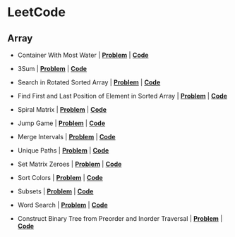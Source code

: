 # LeetCode

## Array

* Container With Most Water | [**Problem**](https://leetcode.com/problems/container-with-most-water) | [**Code**](https://github.com/Ankesh11/LeetCode/blob/main/Array/container_with_most_water.cpp)

* 3Sum | [**Problem**](https://leetcode.com/problems/3sum) | [**Code**](https://github.com/Ankesh11/LeetCode/blob/main/Array/3sum.cpp)

* Search in Rotated Sorted Array | [**Problem**](https://leetcode.com/problems/search-in-rotated-sorted-array) | [**Code**](https://github.com/Ankesh11/LeetCode/blob/main/Array/search_in_rotated_sorted_array.cpp)

* Find First and Last Position of Element in Sorted Array | [**Problem**](https://leetcode.com/problems/find-first-and-last-position-of-element-in-sorted-array) | [**Code**](https://github.com/Ankesh11/LeetCode/blob/main/Array/find_first_and_last_position_of_element_in_sorted_array.cpp)

* Spiral Matrix | [**Problem**](https://leetcode.com/problems/spiral-matrix) | [**Code**](https://github.com/Ankesh11/LeetCode/blob/main/Array/spiral_matrix.cpp)

* Jump Game | [**Problem**](https://leetcode.com/problems/jump-game) | [**Code**](https://github.com/Ankesh11/LeetCode/blob/main/Array/jump_game.cpp)

* Merge Intervals | [**Problem**](https://leetcode.com/problems/merge-intervals) | [**Code**](https://github.com/Ankesh11/LeetCode/blob/main/Array/merge_intervals.cpp)

* Unique Paths | [**Problem**](https://leetcode.com/problems/unique-paths) | [**Code**](https://github.com/Ankesh11/LeetCode/blob/main/Array/unique_paths.cpp)

* Set Matrix Zeroes | [**Problem**](https://leetcode.com/problems/set-matrix-zeroes) | [**Code**](https://github.com/Ankesh11/LeetCode/blob/main/Array/set_matrix_zeroes.cpp)

* Sort Colors | [**Problem**](https://leetcode.com/problems/sort-colors) | [**Code**](https://github.com/Ankesh11/LeetCode/blob/main/Array/sort_colors.cpp)

* Subsets | [**Problem**](https://leetcode.com/problems/subsets) | [**Code**](https://github.com/Ankesh11/LeetCode/blob/main/Array/subsets.cpp)

* Word Search | [**Problem**](https://leetcode.com/problems/word-search) | [**Code**](https://github.com/Ankesh11/LeetCode/blob/main/Array/word_search.cpp)

* Construct Binary Tree from Preorder and Inorder Traversal | [**Problem**](https://leetcode.com/problems/construct-binary-tree-from-preorder-and-inorder-traversal) | [**Code**](https://github.com/Ankesh11/LeetCode/blob/main/Array/construct_binary_tree_from_preorder_and_inorder_traversal.cpp)